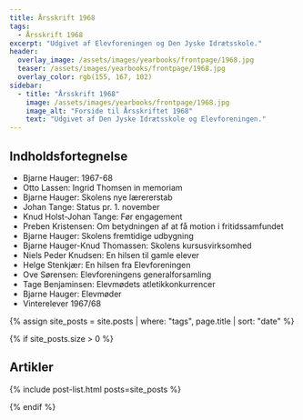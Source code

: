 ```yaml
---
title: Årsskrift 1968
tags:
  - Årsskrift 1968
excerpt: "Udgivet af Elevforeningen og Den Jyske Idrætsskole."
header:
  overlay_image: /assets/images/yearbooks/frontpage/1968.jpg
  teaser: /assets/images/yearbooks/frontpage/1968.jpg
  overlay_color: rgb(155, 167, 102)
sidebar:
  - title: "Årsskrift 1968"
    image: /assets/images/yearbooks/frontpage/1968.jpg
    image_alt: "Forside til Årsskriftet 1968"
    text: "Udgivet af Den Jyske Idrætsskole og Elevforeningen."
---
```


## Indholdsfortegnelse

- Bjarne Hauger: 1967-68
- Otto Lassen: Ingrid Thomsen in memoriam
- Bjarne Hauger: Skolens nye lærererstab
- Johan Tange: Status pr. 1. november
- Knud Holst-Johan Tange: Før engagement
- Preben Kristensen: Om betydningen af at få motion i fritidssamfundet
- Bjarne Hauger: Skolens fremtidige udbygning
- Bjarne Hauger-Knud Thomassen: Skolens kursusvirksomhed
- Niels Peder Knudsen: En hilsen til gamle elever
- Helge Stenkjær: En hilsen fra Elevforeningen
- Ove Sørensen: Elevforeningens generalforsamling
- Tage Benjaminsen: Elevmødets atletikkonkurrencer
- Bjarne Hauger: Elevmøder
- Vinterelever 1967/68

{% assign site_posts = site.posts | where: "tags", page.title | sort: "date" %}

{% if site_posts.size > 0 %}

## Artikler

{% include post-list.html posts=site_posts %}

{% endif %}
